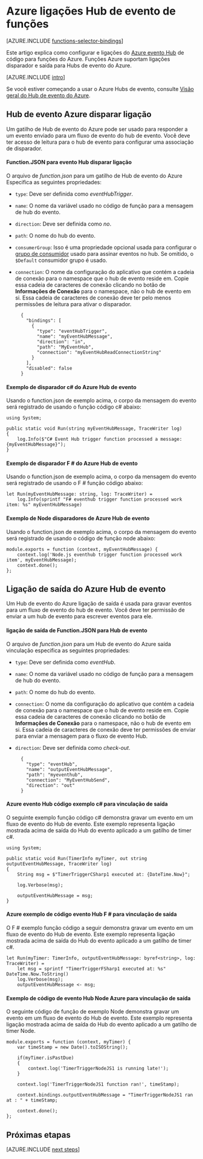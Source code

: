 <properties
    pageTitle="Azure ligações de funções evento Hub | Microsoft Azure"
    description="Compreenda como usar ligações Hub de evento do Azure em funções do Azure."
    services="functions"
    documentationCenter="na"
    authors="wesmc7777"
    manager="erikre"
    editor=""
    tags=""
    keywords="funções de Azure, funções, processamento de eventos, computação dinâmico, arquitetura sem servidor"/>

<tags
    ms.service="functions"
    ms.devlang="multiple"
    ms.topic="reference"
    ms.tgt_pltfrm="multiple"
    ms.workload="na"
    ms.date="10/17/2016"
    ms.author="wesmc"/>

# <a name="azure-functions-event-hub-bindings"></a>Azure ligações Hub de evento de funções

[AZURE.INCLUDE [functions-selector-bindings](../../includes/functions-selector-bindings.md)]

Este artigo explica como configurar e ligações do [Azure evento Hub](../event-hubs/event-hubs-overview.md) de código para funções do Azure. Funções Azure suportam ligações disparador e saída para Hubs de evento do Azure.

[AZURE.INCLUDE [intro](../../includes/functions-bindings-intro.md)] 

Se você estiver começando a usar o Azure Hubs de evento, consulte [Visão geral do Hub de evento do Azure](../event-hubs/event-hubs-overview.md).

## <a name="azure-event-hub-trigger-binding"></a>Hub de evento Azure disparar ligação

Um gatilho de Hub de evento do Azure pode ser usado para responder a um evento enviado para um fluxo de evento do hub de evento. Você deve ter acesso de leitura para o hub de evento para configurar uma associação de disparador.

#### <a name="functionjson-for-event-hub-trigger-binding"></a>Function.JSON para evento Hub disparar ligação

O arquivo de *function.json* para um gatilho de Hub de evento do Azure Especifica as seguintes propriedades:

- `type`: Deve ser definida como *eventHubTrigger*.
- `name`: O nome da variável usado no código de função para a mensagem de hub do evento. 
- `direction`: Deve ser definida como *no*. 
- `path`: O nome do hub do evento.
- `consumerGroup`: Isso é uma propriedade opcional usada para configurar o [grupo de consumidor](../event-hubs-overview.md#consumer-groups) usado para assinar eventos no hub. Se omitido, o `$Default` consumidor grupo é usado. 
- `connection`: O nome da configuração do aplicativo que contém a cadeia de conexão para o namespace que o hub de evento reside em. Copie essa cadeia de caracteres de conexão clicando no botão de **Informações de Conexão** para o namespace, não o hub de evento em si.  Essa cadeia de caracteres de conexão deve ter pelo menos permissões de leitura para ativar o disparador.

        {
          "bindings": [
            {
              "type": "eventHubTrigger",
              "name": "myEventHubMessage",
              "direction": "in",
              "path": "MyEventHub",
              "connection": "myEventHubReadConnectionString"
            }
          ],
          "disabled": false
        }

#### <a name="azure-event-hub-trigger-c-example"></a>Exemplo de disparador c# do Azure Hub de evento
 
Usando o function.json de exemplo acima, o corpo da mensagem do evento será registrado de usando o função código c# abaixo:
 
    using System;
    
    public static void Run(string myEventHubMessage, TraceWriter log)
    {
        log.Info($"C# Event Hub trigger function processed a message: {myEventHubMessage}");
    }

#### <a name="azure-event-hub-trigger-f-example"></a>Exemplo de disparador F # do Azure Hub de evento

Usando o function.json de exemplo acima, o corpo da mensagem do evento será registrado de usando o F # função código abaixo:

    let Run(myEventHubMessage: string, log: TraceWriter) =
        log.Info(sprintf "F# eventhub trigger function processed work item: %s" myEventHubMessage)

#### <a name="azure-event-hub-trigger-nodejs-example"></a>Exemplo de Node disparadores de Azure Hub de evento
 
Usando o function.json de exemplo acima, o corpo da mensagem do evento será registrado de usando o código de função node abaixo:
 
    module.exports = function (context, myEventHubMessage) {
        context.log('Node.js eventhub trigger function processed work item', myEventHubMessage);    
        context.done();
    };


## <a name="azure-event-hub-output-binding"></a>Ligação de saída do Azure Hub de evento

Um Hub de evento do Azure ligação de saída é usada para gravar eventos para um fluxo de evento do hub de evento. Você deve ter permissão de enviar a um hub de evento para escrever eventos para ele. 

#### <a name="functionjson-for-event-hub-output-binding"></a>ligação de saída de Function.JSON para Hub de evento

O arquivo de *function.json* para um Hub de evento do Azure saída vinculação especifica as seguintes propriedades:

- `type`: Deve ser definida como *eventHub*.
- `name`: O nome da variável usado no código de função para a mensagem de hub do evento. 
- `path`: O nome do hub do evento.
- `connection`: O nome da configuração do aplicativo que contém a cadeia de conexão para o namespace que o hub de evento reside em. Copie essa cadeia de caracteres de conexão clicando no botão de **Informações de Conexão** para o namespace, não o hub de evento em si.  Essa cadeia de caracteres de conexão deve ter permissões de enviar para enviar a mensagem para o fluxo de evento Hub.
- `direction`: Deve ser definida como *check-out*. 

        {
          "type": "eventHub",
          "name": "outputEventHubMessage",
          "path": "myeventhub",
          "connection": "MyEventHubSend",
          "direction": "out"
        }


#### <a name="azure-event-hub-c-code-example-for-output-binding"></a>Azure evento Hub código exemplo c# para vinculação de saída
 
O seguinte exemplo função código c# demonstra gravar um evento em um fluxo de evento do Hub de evento. Este exemplo representa ligação mostrada acima de saída do Hub do evento aplicado a um gatilho de timer c#.  
 
    using System;
    
    public static void Run(TimerInfo myTimer, out string outputEventHubMessage, TraceWriter log)
    {
        String msg = $"TimerTriggerCSharp1 executed at: {DateTime.Now}";
    
        log.Verbose(msg);   
        
        outputEventHubMessage = msg;
    }

#### <a name="azure-event-hub-f-code-example-for-output-binding"></a>Azure exemplo de código evento Hub F # para vinculação de saída

O F # exemplo função código a seguir demonstra gravar um evento em um fluxo de evento do Hub de evento. Este exemplo representa ligação mostrada acima de saída do Hub do evento aplicado a um gatilho de timer c#.

    let Run(myTimer: TimerInfo, outputEventHubMessage: byref<string>, log: TraceWriter) =
        let msg = sprintf "TimerTriggerFSharp1 executed at: %s" DateTime.Now.ToString()
        log.Verbose(msg);
        outputEventHubMessage <- msg;

#### <a name="azure-event-hub-nodejs-code-example-for-output-binding"></a>Exemplo de código de evento Hub Node Azure para vinculação de saída
 
O seguinte código de função de exemplo Node demonstra gravar um evento em um fluxo de evento do Hub de evento. Este exemplo representa ligação mostrada acima de saída do Hub do evento aplicado a um gatilho de timer Node.  
 
    module.exports = function (context, myTimer) {
        var timeStamp = new Date().toISOString();
        
        if(myTimer.isPastDue)
        {
            context.log('TimerTriggerNodeJS1 is running late!');
        }

        context.log('TimerTriggerNodeJS1 function ran!', timeStamp);   
        
        context.bindings.outputEventHubMessage = "TimerTriggerNodeJS1 ran at : " + timeStamp;
    
        context.done();
    };

## <a name="next-steps"></a>Próximas etapas

[AZURE.INCLUDE [next steps](../../includes/functions-bindings-next-steps.md)]
